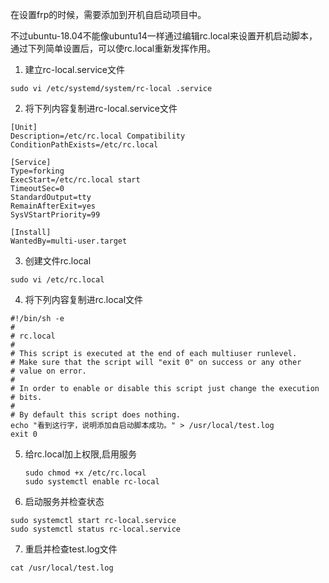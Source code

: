 在设置frp的时候，需要添加到开机自启动项目中。

不过ubuntu-18.04不能像ubuntu14一样通过编辑rc.local来设置开机启动脚本，通过下列简单设置后，可以使rc.local重新发挥作用。

1. 建立rc-local.service文件

`sudo vi /etc/systemd/system/rc-local .service`

2. 将下列内容复制进rc-local.service文件

```shell
[Unit]
Description=/etc/rc.local Compatibility
ConditionPathExists=/etc/rc.local
 
[Service]
Type=forking
ExecStart=/etc/rc.local start
TimeoutSec=0
StandardOutput=tty
RemainAfterExit=yes
SysVStartPriority=99
 
[Install]
WantedBy=multi-user.target
```

3. 创建文件rc.local

`sudo vi /etc/rc.local`

4. 将下列内容复制进rc.local文件

```shell
#!/bin/sh -e
#
# rc.local
#
# This script is executed at the end of each multiuser runlevel.
# Make sure that the script will "exit 0" on success or any other
# value on error.
#
# In order to enable or disable this script just change the execution
# bits.
#
# By default this script does nothing.
echo "看到这行字，说明添加自启动脚本成功。" > /usr/local/test.log
exit 0
```

5. 给rc.local加上权限,启用服务

   ```shell
   sudo chmod +x /etc/rc.local
   sudo systemctl enable rc-local
   ```

6. 启动服务并检查状态

```she
sudo systemctl start rc-local.service
sudo systemctl status rc-local.service
```

7. 重启并检查test.log文件

`cat /usr/local/test.log`